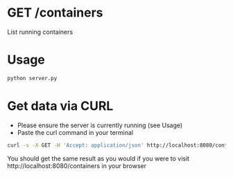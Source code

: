# GET /containers

List running containers

# Usage
```bash
python server.py
```

# Get data via CURL
- Please ensure the server is currently running (see Usage)
- Paste the curl command in your terminal
```bash
curl -s -X GET -H 'Accept: application/json' http://localhost:8080/containers?state=running | python -mjson.tool
```

You should get the same result as you would if you were to visit
http://localhost:8080/containers in your browser

